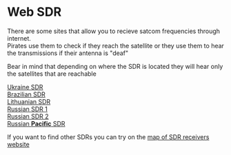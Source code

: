 # Web SDR

There are some sites that allow you to recieve satcom frequencies through internet.  
Pirates use them to check if they reach the satellite or they use them to hear the transmissions if their antenna is "deaf"

Bear in mind that depending on where the SDR is located they will hear only the satellites that are reachable

[Ukraine SDR](https://rikmotik.ru/#freq=253650000,mod=nfm,sql=-22)  
[Brazilian SDR](http://sdr.saltonet.inf.br:8073/#freq=29250000,mod=am,sql=-150)  
[Lithuanian SDR](https://sdr.gudynas.lt/#freq=146400000,mod=nfm,sql=-150)  
[Russian SDR 1](http://webradio.sytes.net:8080)  
[Russian SDR 2](http://webradio.sytes.net:8081)  
[Russian **Pacific** SDR](http://satcomdv.chickenkiller.com/#freq=257149996,mod=nfm,sql=-150)  

If you want to find other SDRs you can try on the [map of SDR receivers website](https://rx-tx.info/map-sdr-points)
